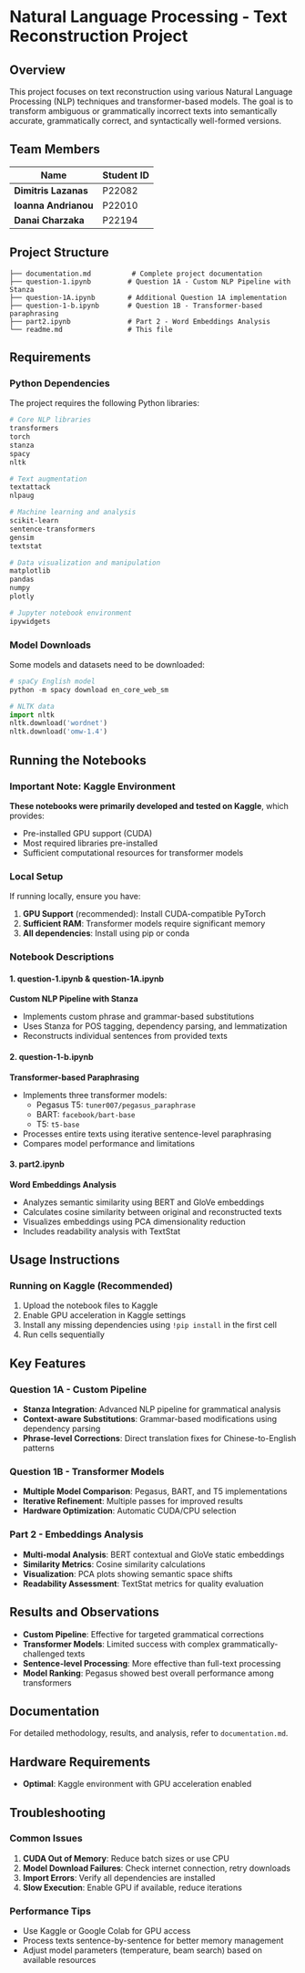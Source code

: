 # Natural Language Processing - Text Reconstruction Project

## Overview

This project focuses on text reconstruction using various Natural Language Processing (NLP) techniques and transformer-based models. The goal is to transform ambiguous or grammatically incorrect texts into semantically accurate, grammatically correct, and syntactically well-formed versions.

## Team Members

| Name | Student ID |
|------|------------|
| **Dimitris Lazanas** | P22082 |
| **Ioanna Andrianou** | P22010 |
| **Danai Charzaka** | P22194 |

## Project Structure

```
├── documentation.md          # Complete project documentation
├── question-1.ipynb         # Question 1A - Custom NLP Pipeline with Stanza
├── question-1A.ipynb        # Additional Question 1A implementation
├── question-1-b.ipynb       # Question 1B - Transformer-based paraphrasing
├── part2.ipynb              # Part 2 - Word Embeddings Analysis
└── readme.md                # This file
```

## Requirements

### Python Dependencies

The project requires the following Python libraries:

```bash
# Core NLP libraries
transformers
torch
stanza
spacy
nltk

# Text augmentation
textattack
nlpaug

# Machine learning and analysis
scikit-learn
sentence-transformers
gensim
textstat

# Data visualization and manipulation
matplotlib
pandas
numpy
plotly

# Jupyter notebook environment
ipywidgets
```

### Model Downloads

Some models and datasets need to be downloaded:

```python
# spaCy English model
python -m spacy download en_core_web_sm

# NLTK data
import nltk
nltk.download('wordnet')
nltk.download('omw-1.4')
```

## Running the Notebooks

### Important Note: Kaggle Environment

**These notebooks were primarily developed and tested on Kaggle**, which provides:
- Pre-installed GPU support (CUDA)
- Most required libraries pre-installed
- Sufficient computational resources for transformer models

### Local Setup

If running locally, ensure you have:

1. **GPU Support** (recommended): Install CUDA-compatible PyTorch
2. **Sufficient RAM**: Transformer models require significant memory
3. **All dependencies**: Install using pip or conda

### Notebook Descriptions

#### 1. question-1.ipynb & question-1A.ipynb
**Custom NLP Pipeline with Stanza**
- Implements custom phrase and grammar-based substitutions
- Uses Stanza for POS tagging, dependency parsing, and lemmatization
- Reconstructs individual sentences from provided texts

#### 2. question-1-b.ipynb
**Transformer-based Paraphrasing**
- Implements three transformer models:
  - Pegasus T5: `tuner007/pegasus_paraphrase`
  - BART: `facebook/bart-base`
  - T5: `t5-base`
- Processes entire texts using iterative sentence-level paraphrasing
- Compares model performance and limitations

#### 3. part2.ipynb
**Word Embeddings Analysis**
- Analyzes semantic similarity using BERT and GloVe embeddings
- Calculates cosine similarity between original and reconstructed texts
- Visualizes embeddings using PCA dimensionality reduction
- Includes readability analysis with TextStat

## Usage Instructions

### Running on Kaggle (Recommended)

1. Upload the notebook files to Kaggle
2. Enable GPU acceleration in Kaggle settings
3. Install any missing dependencies using `!pip install` in the first cell
4. Run cells sequentially


## Key Features

### Question 1A - Custom Pipeline
- **Stanza Integration**: Advanced NLP pipeline for grammatical analysis
- **Context-aware Substitutions**: Grammar-based modifications using dependency parsing
- **Phrase-level Corrections**: Direct translation fixes for Chinese-to-English patterns

### Question 1B - Transformer Models
- **Multiple Model Comparison**: Pegasus, BART, and T5 implementations
- **Iterative Refinement**: Multiple passes for improved results
- **Hardware Optimization**: Automatic CUDA/CPU selection

### Part 2 - Embeddings Analysis
- **Multi-modal Analysis**: BERT contextual and GloVe static embeddings
- **Similarity Metrics**: Cosine similarity calculations
- **Visualization**: PCA plots showing semantic space shifts
- **Readability Assessment**: TextStat metrics for quality evaluation

## Results and Observations

- **Custom Pipeline**: Effective for targeted grammatical corrections
- **Transformer Models**: Limited success with complex grammatically-challenged texts
- **Sentence-level Processing**: More effective than full-text processing
- **Model Ranking**: Pegasus showed best overall performance among transformers

## Documentation

For detailed methodology, results, and analysis, refer to `documentation.md`.

## Hardware Requirements

- **Optimal**: Kaggle environment with GPU acceleration enabled

## Troubleshooting

### Common Issues

1. **CUDA Out of Memory**: Reduce batch sizes or use CPU
2. **Model Download Failures**: Check internet connection, retry downloads
3. **Import Errors**: Verify all dependencies are installed
4. **Slow Execution**: Enable GPU if available, reduce iterations

### Performance Tips

- Use Kaggle or Google Colab for GPU access
- Process texts sentence-by-sentence for better memory management
- Adjust model parameters (temperature, beam search) based on available resources
